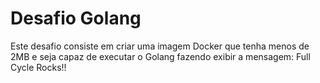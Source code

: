 # Desafio Golang

Este desafio consiste em criar uma imagem Docker que tenha menos de 2MB e seja capaz de executar o Golang fazendo exibir a mensagem: Full Cycle Rocks!!

